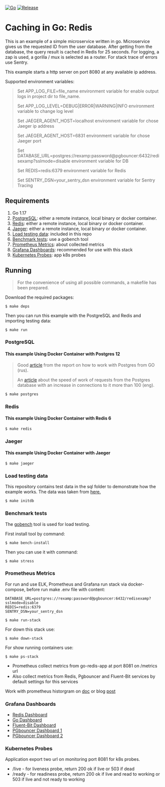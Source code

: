 [![Go](https://github.com/hamnsk/go_psql_redis_example/actions/workflows/go.yml/badge.svg?branch=main)](https://github.com/hamnsk/go_psql_redis_example/actions/workflows/go.yml)
[![Release](https://github.com/hamnsk/go_psql_redis_example/actions/workflows/release.yml/badge.svg)](https://github.com/hamnsk/go_psql_redis_example/actions/workflows/release.yml)
# Caching in Go: Redis

This is an example of a simple microservice written in go. Microservice gives us the requested ID from the user database. After getting from the database, the query result is cached in Redis for 25 seconds. For logging, a zap is used, a gorilla / mux is selected as a router. For stack trace of errors use Sentry.

This example starts a http server on port 8080 at any available ip address.

Supported environment variables:

> Set APP_LOG_FILE=file_name environment variable for enable output logs in project dir to file_name.
> 
> Set APP_LOG_LEVEL=DEBUG|ERROR|WARNING|INFO environment variable to change log level
> 
> Set JAEGER_AGENT_HOST=localhost environment variable for chose Jaeger ip address
> 
> Set JAEGER_AGENT_HOST=6831 environment variable for chose Jaeger port
> 
> Set DATABASE_URL=postgres://rexamp:password@pgbouncer:6432/redisexamp?sslmode=disable environment variable for DB
> 
> Set REDIS=redis:6379 environment variable for Redis
> 
> Set SENTRY_DSN=your_sentry_dsn environment variable for Sentry Tracing

## Requirements

1. Go 1.17
2. [PostgreSQL](#postgresql): either a remote instance, local binary or docker container.
3. [Redis](#redis): either a remote instance, local binary or docker container.
4. [Jaeger](#jaeger): either a remote instance, local binary or docker container.
5. [Load testing data](#load-testing-data): included in this repo
6. [Benchmark tests](#benchmark-tests): use a gobench tool
7. [Prometheus Metrics](#prometheus-metrics): about collected metrics
8. [Grafana Dashboards](#grafana-dashboards): recommended for use with this stack
9. [Kubernetes Probes](#kubernetes-probes): app k8s probes

## Running

> For the convenience of using all possible commands, a makefile has been prepared.

Download the required packages:

```shell script
$ make deps
```

Then you can run this example with the PostgreSQL and Redis and importing testing data:

```shell script
$ make run
```

### PostgreSQL

#### This example Using Docker Container with Postgres 12

> Good [article](https://habr.com/ru/company/oleg-bunin/blog/461935/) from the report on how to work with Postgres from GO (rus).
> 
> An [article](https://brandur.org/postgres-connections) about the speed of work of requests from the Postgres database with an increase in connections to it more than 100 (eng).

```shell script
$ make postgres
```

### Redis

#### This example Using Docker Container with Redis 6

```shell script
$ make redis
```

### Jaeger

#### This example Using Docker Container with Jaeger

```shell script
$ make jaeger
```

### Load testing data

This repository contains test data in the sql folder to demonstrate how the example works. The data was taken from [here.](https://sample-videos.com/download-sample-sql.php)


```shell script
$ make initdb
```

### Benchmark tests

The [gobench](https://github.com/cmpxchg16/gobench) tool is used for load testing.

First install tool by command:
```shell script
$ make bench-install
```

Then you can use it with command:
```shell script
$ make stress
```

### Prometheus Metrics

For run and use ELK, Prometheus and Grafana run stack via docker-compose, before run make .env file with content:
```bazaar
DATABASE_URL=postgres://rexamp:password@pgbouncer:6432/redisexamp?sslmode=disable
REDIS=redis:6379 
SENTRY_DSN=your_sentry_dsn
```

```shell script
$ make run-stack
```

For down this stack use:

```shell script
$ make down-stack
```

For show running containers use:

```shell script
$ make ps-stack
```

* Prometheus collect metrics from go-redis-app at port 8081 on /metrics url
* Also collect metrics from Redis, Pgbouncer and Fluent-Bit services by default settings for this services

Work with prometheus historgram on [doc](https://prometheus.io/docs/practices/histograms/) or blog [post](https://www.robustperception.io/how-does-a-prometheus-histogram-work)


### Grafana Dashboards

* [Redis Dashboard](https://grafana.com/grafana/dashboards/763)
* [Go Dashboard](https://grafana.com/grafana/dashboards/13240)
* [Fluent-Bit Dashboard](https://github.com/fluent/fluent-bit-docs/tree/8172a24d278539a1420036a9434e9f56d987a040/monitoring/dashboard.json)
* [PGbouncer Dashboard 1](https://grafana.com/grafana/dashboards/11806)
* [PGbouncer Dashboard 2](https://grafana.com/grafana/dashboards/13353)


### Kubernetes Probes

Application export two url on monitoring port 8081 for k8s probes.
* /live - for liveness probe, return 200 ok if live or 503 if dead
* /ready - for readiness probe, return 200 ok if live and read to working or 503 if live and not ready to working
